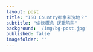 ```yaml
---
layout: post
title: "ISO Country都拿来洗地？"
subtitle: "偷换概念 逻辑陷阱"
background: '/img/bg-post.jpg'
published: false
imagefolder: ""
---
```


